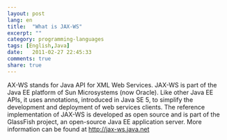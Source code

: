 ```yaml
---
layout: post
lang: en
title:  "What is JAX-WS"
excerpt: ""
category: programming-languages
tags: [English,Java]
date:   2011-02-27 22:45:33
comments: true
share: true
---
```


AX-WS stands for Java API for XML Web Services.
JAX-WS is part of the Java EE platform of Sun Microsystems (now Oracle). Like other Java EE APIs, it uses annotations, introduced in Java SE 5, to simplify the development and deployment of web services clients.
The reference implementation of JAX-WS is developed as open source and is part of the GlassFish project, an open-source Java EE application server.
More information can be found at http://jax-ws.java.net
